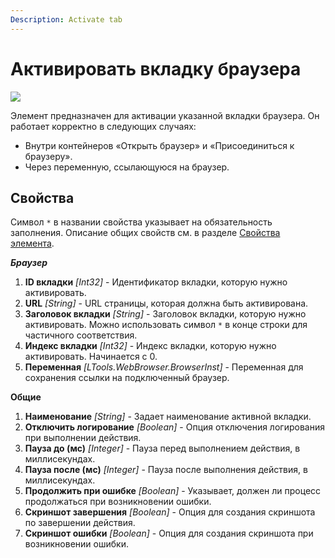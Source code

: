 ```yaml
---
Description: Activate tab
---
```


# Активировать вкладку браузера

![](<../../../../.gitbook/assets1/studio-linux-elements-basic/browser-tab-activate-activity.png>)

Элемент предназначен для активации указанной вкладки браузера. Он работает корректно в следующих случаях:
- Внутри контейнеров «Открыть браузер» и «Присоединиться к браузеру».
- Через переменную, ссылающуюся на браузер.

## Свойства

Символ `*` в названии свойства указывает на обязательность заполнения. 
Описание общих свойств см. в разделе [Свойства элемента](https://docs.primo-rpa.ru/primo-rpa/primo-studio/process/elements#svoistva-elementa).

***Браузер***    
1. **ID вкладки** *[Int32]* - Идентификатор вкладки, которую нужно активировать.
1. **URL** *[String]* - URL страницы, которая должна быть активирована.
1. **Заголовок вкладки** *[String]* - Заголовок вкладки, которую нужно активировать. Можно использовать символ `*` в конце строки для частичного соответствия.
1. **Индекс вкладки** *[Int32]* - Индекс вкладки, которую нужно активировать. Начинается с 0.
1. **Переменная** *[LTools.WebBrowser.BrowserInst]* - Переменная для сохранения ссылки на подключенный браузер.

**Общие**          
1. **Наименование** *[String]* - Задает наименование активной вкладки.
1. **Отключить логирование** *[Boolean]* - Опция отключения логирования при выполнении действия.
1. **Пауза до (мс)** *[Integer]* - Пауза перед выполнением действия, в миллисекундах.
1. **Пауза после (мс)** *[Integer]* - Пауза после выполнения действия, в миллисекундах.
1. **Продолжить при ошибке** *[Boolean]* - Указывает, должен ли процесс продолжаться при возникновении ошибки.
1. **Скриншот завершения** *[Boolean]* - Опция для создания скриншота по завершении действия.
1. **Скриншот ошибки** *[Boolean]* - Опция для создания скриншота при возникновении ошибки.


